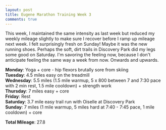 ```yaml
---
layout: post
title: Eugene Marathon Training Week 3 
comments: true
---
```


This week, I maintained the same intensity as last week but reduced my weekly mileage slightly to make sure I recover before I ramp up mileage next week. I felt surprisingly fresh on Sunday! Maybe it was the new running shoes. Perhaps the soft, dirt trails in Discovery Park did my legs some good on Saturday. I'm savoring the feeling now, because I don't anticipate feeling the same way a week from now. Onwards and upwards. 

**Monday**: Yoga + core - hip flexors brutally sore from skiing<br />
**Tuesday**: 4.5 miles easy on the treadmill<br />
**Wednesday**: 5.5 miles (1.5 mile warmup, 5 x 800 between 7 and 7:30 pace with 2 min rest, 1.5 mile cooldown) + strength work<br />
**Thursday**: 7 miles easy + core<br />
**Friday**: Rest<br />
**Saturday**: 3.7 mile easy trail run with Oiselle at Discovery Park<br />
**Sunday**: 7 miles (1 mile warmup, 5 miles hard at 7:40 - 7:45 pace, 1 mile cooldown) + core

**Total Mileage**: 27.8